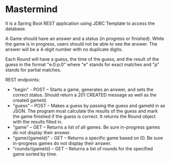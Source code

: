 # Mastermind

It is a Spring Boot REST application using JDBC Template to access the database.

A Game should have an answer and a status (in progress or finished). While the game is in progress, users should not be able to see the answer. The answer will be a 4-digit number with no duplicate digits.

Each Round will have a guess, the time of the guess, and the result of the guess in the format "e:0:p:0" where "e" stands for exact matches and "p" stands for partial matches.

REST endpoints:

+ "begin" - POST – Starts a game, generates an answer, and sets the correct status. Should return a 201 CREATED message as well as the created gameId.
+ "guess" – POST – Makes a guess by passing the guess and gameId in as JSON. The program must calculate the results of the guess and mark the game finished if the guess is correct. It returns the Round object with the results filled in.
+ "game" – GET – Returns a list of all games. Be sure in-progress games do not display their answer.
+ "game/{gameId}" - GET – Returns a specific game based on ID. Be sure in-progress games do not display their answer.
+ "rounds/{gameId} – GET – Returns a list of rounds for the specified game sorted by time.

